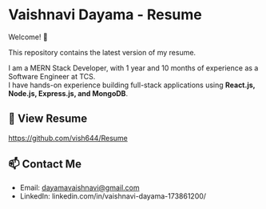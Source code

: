 # Vaishnavi Dayama - Resume

Welcome! 👋

This repository contains the latest version of my resume.

I am a MERN Stack Developer, with 1 year and 10 months of experience as a Software Engineer at TCS.  
I have hands-on experience building full-stack applications using **React.js, Node.js, Express.js, and MongoDB**.

## 🔗 View Resume
https://github.com/vish644/Resume

## 📫 Contact Me
- Email: dayamavaishnavi@gmail.com  
- LinkedIn: linkedin.com/in/vaishnavi-dayama-173861200/      
